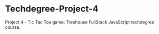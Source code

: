 # Techdegree-Project-4
Project 4 - Tic Tac Toe game; Treehouse FullStack JavaScript techdegree course.
